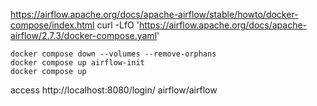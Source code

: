 https://airflow.apache.org/docs/apache-airflow/stable/howto/docker-compose/index.html
curl -LfO 'https://airflow.apache.org/docs/apache-airflow/2.7.3/docker-compose.yaml'
```shell
docker compose down --volumes --remove-orphans
docker compose up airflow-init
docker compose up
```
access  http://localhost:8080/login/
airflow/airflow
